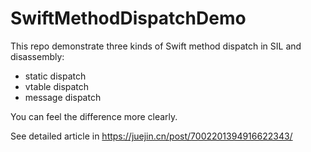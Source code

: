 # SwiftMethodDispatchDemo

This repo demonstrate three kinds of Swift method dispatch in SIL and disassembly:
- static dispatch
- vtable dispatch
- message dispatch

You can feel the difference more clearly.

See detailed article in https://juejin.cn/post/7002201394916622343/ 
